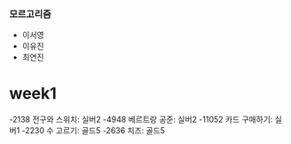 ### 모르고리즘
- 이서영
- 이유진
- 최연진

# week1
-2138 전구와 스위치: 실버2
-4948 베르트랑 공준: 실버2
-11052 카드 구매하기: 실버1
-2230 수 고르기: 골드5
-2636 치즈: 골드5
